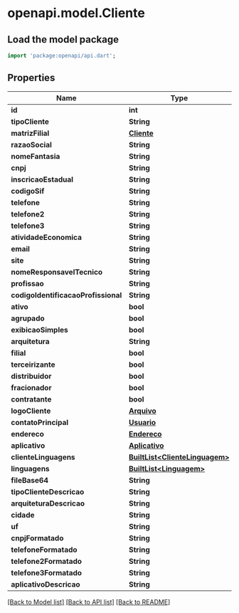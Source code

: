 # openapi.model.Cliente

## Load the model package
```dart
import 'package:openapi/api.dart';
```

## Properties
Name | Type | Description | Notes
------------ | ------------- | ------------- | -------------
**id** | **int** |  | [optional] 
**tipoCliente** | **String** |  | [optional] 
**matrizFilial** | [**Cliente**](Cliente.md) |  | [optional] 
**razaoSocial** | **String** |  | [optional] 
**nomeFantasia** | **String** |  | [optional] 
**cnpj** | **String** |  | [optional] 
**inscricaoEstadual** | **String** |  | [optional] 
**codigoSif** | **String** |  | [optional] 
**telefone** | **String** |  | [optional] 
**telefone2** | **String** |  | [optional] 
**telefone3** | **String** |  | [optional] 
**atividadeEconomica** | **String** |  | [optional] 
**email** | **String** |  | [optional] 
**site** | **String** |  | [optional] 
**nomeResponsavelTecnico** | **String** |  | [optional] 
**profissao** | **String** |  | [optional] 
**codigoIdentificacaoProfissional** | **String** |  | [optional] 
**ativo** | **bool** |  | [optional] 
**agrupado** | **bool** |  | [optional] 
**exibicaoSimples** | **bool** |  | [optional] 
**arquitetura** | **String** |  | [optional] 
**filial** | **bool** |  | [optional] 
**terceirizante** | **bool** |  | [optional] 
**distribuidor** | **bool** |  | [optional] 
**fracionador** | **bool** |  | [optional] 
**contratante** | **bool** |  | [optional] 
**logoCliente** | [**Arquivo**](Arquivo.md) |  | [optional] 
**contatoPrincipal** | [**Usuario**](Usuario.md) |  | [optional] 
**endereco** | [**Endereco**](Endereco.md) |  | [optional] 
**aplicativo** | [**Aplicativo**](Aplicativo.md) |  | [optional] 
**clienteLinguagens** | [**BuiltList&lt;ClienteLinguagem&gt;**](ClienteLinguagem.md) |  | [optional] 
**linguagens** | [**BuiltList&lt;Linguagem&gt;**](Linguagem.md) |  | [optional] 
**fileBase64** | **String** |  | [optional] 
**tipoClienteDescricao** | **String** |  | [optional] 
**arquiteturaDescricao** | **String** |  | [optional] 
**cidade** | **String** |  | [optional] 
**uf** | **String** |  | [optional] 
**cnpjFormatado** | **String** |  | [optional] 
**telefoneFormatado** | **String** |  | [optional] 
**telefone2Formatado** | **String** |  | [optional] 
**telefone3Formatado** | **String** |  | [optional] 
**aplicativoDescricao** | **String** |  | [optional] 

[[Back to Model list]](../README.md#documentation-for-models) [[Back to API list]](../README.md#documentation-for-api-endpoints) [[Back to README]](../README.md)



